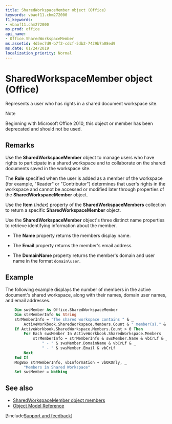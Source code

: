 ```yaml
---
title: SharedWorkspaceMember object (Office)
keywords: vbaof11.chm272000
f1_keywords:
- vbaof11.chm272000
ms.prod: office
api_name:
- Office.SharedWorkspaceMember
ms.assetid: 4d5ec7d9-b7f2-cdcf-5db2-7429b7a08ed9
ms.date: 01/24/2019
localization_priority: Normal
---
```



# SharedWorkspaceMember object (Office)

Represents a user who has rights in a shared document workspace site.

> [!NOTE] 
> Beginning with Microsoft Office 2010, this object or member has been deprecated and should not be used.


## Remarks

Use the **SharedWorkspaceMember** object to manage users who have rights to participate in a shared workspace and to collaborate on the shared documents saved in the workspace site.

The **Role** specified when the user is added as a member of the workspace (for example, "Reader" or "Contributor") determines that user's rights in the workspace and cannot be accessed or modified later through properties of the **SharedWorkspaceMember** object.

Use the **Item** (_index_) property of the **SharedWorkspaceMembers** collection to return a specific **SharedWorkspaceMember** object.

Use the **SharedWorkspaceMember** object's three distinct name properties to retrieve identifying information about the member.

- The **Name** property returns the members display name.
    
- The **Email** property returns the member's email address.
    
- The **DomainName** property returns the member's domain and user name in the format `domain\user`.
    

## Example

The following example displays the number of members in the active document's shared workspace, along with their names, domain user names, and email addresses.


```vb
    Dim swsMember As Office.SharedWorkspaceMember 
    Dim strMemberInfo As String 
    strMemberInfo = "The shared workspace contains " & _ 
        ActiveWorkbook.SharedWorkspace.Members.Count & " member(s)." & vbCrLf 
    If ActiveWorkbook.SharedWorkspace.Members.Count > 0 Then 
        For Each swsMember In ActiveWorkbook.SharedWorkspace.Members 
            strMemberInfo = strMemberInfo & swsMember.Name & vbCrLf & _ 
                " - " & swsMember.DomainName & vbCrLf & _ 
                " - " & swsMember.Email & vbCrLf 
        Next 
    End If 
    MsgBox strMemberInfo, vbInformation + vbOKOnly, _ 
        "Members in Shared Workspace" 
    Set swsMember = Nothing 

```


## See also

- [SharedWorkspaceMember object members](overview/Library-Reference/sharedworkspacemember-members-office.md)
- [Object Model Reference](overview/Library-Reference/reference-object-library-reference-for-office.md)



[!include[Support and feedback](~/includes/feedback-boilerplate.md)]